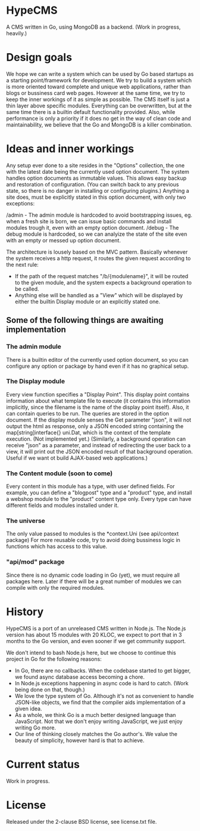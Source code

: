 HypeCMS
===
A CMS written in Go, using MongoDB as a backend. (Work in progress, heavily.)

Design goals
=======
We hope we can write a system which can be used by Go based startups as a starting point/framework for development.
We try to build a system which is more oriented toward complete and unique web applications, rather than blogs or bussiness card web pages.
However at the same time, we try to keep the inner workings of it as simple as possible.
The CMS itself is just a thin layer above specific modules.
Everything can be overwritten, but at the same time there is a builtin default functionality provided.
Also, while performance is only a priority if it does no get in the way of clean code and maintainability, we believe that the Go and MongoDB is a killer combination.

Ideas and inner workings
=======
Any setup ever done to a site resides in the "Options" collection, the one with the latest date being the currently used option document.
The system handles option documents as immutable values. This allows easy backup and restoration of configuration. (You can switch back to any previous state, so there is no danger in installing or configuring plugins.)
Anything a site does, must be explicitly stated in this option document, with only two exceptions:

/admin
	- The admin module is hardcoded to avoid bootstrapping issues, eg. when a fresh site is born, we can issue basic commands and install modules trough it, even with an empty option document.
/debug
	- The debug module is hardcoded, so we can analyize the state of the site even with an empty or messed up option document.

The architecture is lousely based on the MVC pattern. Basically whenever the system receives a http request, it routes the given request according to the next rule:
- If the path of the request matches "/b/{modulename}", it will be routed to the given module, and the system expects a background operation to be called.
- Anything else will be handled as a "View" which will be displayed by either the builtin Display module or an explicitly stated one.

Some of the following things are awaiting implementation
-------

### The admin module
There is a builtin editor of the currently used option document, so you can configure any option or package by hand even if it has no graphical setup.

### The Display module
Every view function specifies a "Display Point". This display point contains information about what template file to execute (it contains this information implicitly, since the filename is the name of the display point itself).
Also, it can contain queries to be run. The queries are stored in the option document.
If the display module senses the Get parameter "json", it will not output the html as response, only a JSON encoded string containing the map[string]interface{} uni.Dat, which is the context of the template execution. (Not implemented yet.)
(Similarly, a background operation can receive "json" as a parameter, and instead of redirecting the user back to a view, it will print out the JSON encoded result of that background operation. Useful if we want ot build AJAX-based web applications.)

### The Content module (soon to come)
Every content in this module has a type, with user defined fields. For example, you can define a "blogpost" type and a "product" type, and install a webshop module to the "product" content type only.
Every type can have different fields and modules installed under it.

### The universe
The only value passed to modules is the *context.Uni (see api/context package)
For more reusable code, try to avoid doing bussiness logic in functions which has access to this value.

### "api/mod" package
Since there is no dynamic code loading in Go (yet), we must require all packages here.
Later if there will be a great number of modules we can compile with only the required modules.

History
=======
HypeCMS is a port of an unreleased CMS written in Node.js.
The Node.js version has about 15 modules with 20 KLOC, we expect to port that in 3 months to the Go version, and even sooner if we get community support.

We don't intend to bash Node.js here, but we choose to continue this project in Go for the following reasons:
- In Go, there are no callbacks. When the codebase started to get bigger, we found async database access becoming a chore.
- In Node.js exceptions happening in async code is hard to catch. (Work being done on that, though.)
- We love the type system of Go. Although it's not as convenient to handle JSON-like objects, we find that the compiler aids implementation of a given idea.
- As a whole, we think Go is a much better designed language than JavaScript. Not that we don't enjoy writing JavaScript, we just enjoy writing Go more.
- Our line of thinking closely matches the Go author's. We value the beauty of simplicity, however hard is that to achieve.

Current status
=======
Work in progress.

License
=======
Released under the 2-clause BSD license, see license.txt file.